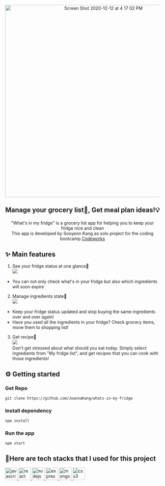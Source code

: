<p align="center"><img width="624" alt="Screen Shot 2020-12-12 at 4 17 02 PM" src="https://user-images.githubusercontent.com/34419390/101989059-b76b7a80-3c95-11eb-850e-45083e681589.png"></p>
<h2><p align="center">Manage your grocery list📝, Get meal plan ideas!💡</p></h2>
<p align="center">"What's in my fridge" is a grocery list app for helping you to keep your fridge nice and clean </br>
This app is developed by Sooyeon Kang as solo project for the coding bootcamp <a href="https://codeworks.me">Codeworks</a></p>


## ✨ Main features<br/>
1. See your fridge status at one glance👀<br/>
![](https://media.giphy.com/media/4tnwB8Z7nUpjNP1tqc/giphy.gif) <br/>
- You can not only check what's in your fridge but also which ingredients will soon expire<br/>
2. Manage ingredients state🍎 <br/>
![](https://media.giphy.com/media/ZyobVAd5oD8vkLNKfp/giphy.gif) <br/>
- Keep your fridge status updated and stop buying the same ingredients over and over again!<br/>
- Have you used all the ingredients in your fridge? Check grocery items, move them to shopping list!<br/>
3. Get recipe📖 <br/>
![](https://media.giphy.com/media/6tesHVDktr2LahbMfj/giphy.gif) <br/>
Don't get stressed about what should you eat today. Simply select ingredients from "My fridge list", and get recipes that you can cook with those ingredients!

## ⚙️ Getting started

### Get Repo
```
git clone https://github.com/JoannaKang/whats-in-my-fridge
```
### Install dependency
```
npm install
```
### Run the app
```
npm start
```

## 🤖Here are tech stacks that I used for this project
<p align="left"> 
   <a href="https://developer.mozilla.org/en-US/docs/Web/JavaScript" target="_blank"> <img src="https://devicons.github.io/devicon/devicon.git/icons/javascript/javascript-original.svg" alt="javascript" width="40" height="40"/> </a> 
   <a href="https://reactjs.org/" target="_blank"> <img src="https://devicons.github.io/devicon/devicon.git/icons/react/react-original-wordmark.svg" alt="react" width="40" height="40"/> </a> 
   <a href="https://nodejs.org" target="_blank"> <img src="https://devicons.github.io/devicon/devicon.git/icons/nodejs/nodejs-original-wordmark.svg" alt="nodejs" width="40" height="40"/> </a> 
   <a href="https://expressjs.com" target="_blank"> <img src="https://devicons.github.io/devicon/devicon.git/icons/express/express-original-wordmark.svg" alt="express" width="40" height="40"/> </a> 
   <a href="https://www.mongodb.com/" target="_blank"> <img src="https://devicons.github.io/devicon/devicon.git/icons/mongodb/mongodb-original-wordmark.svg" alt="mongodb" width="40" height="40"/> </a> 
   <a href="https://www.w3schools.com/css/" target="_blank"> <img src="https://devicons.github.io/devicon/devicon.git/icons/css3/css3-original-wordmark.svg" alt="css3" width="40" height="40"/> </a> 
</p>

